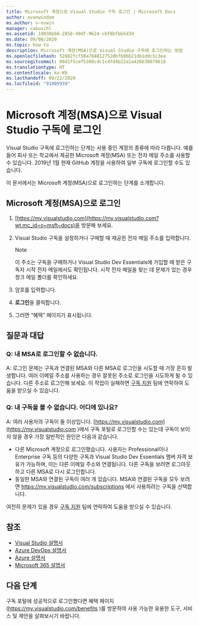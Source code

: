 ```yaml
---
title: Microsoft 계정으로 Visual Studio 구독 로그인 | Microsoft Docs
author: evanwindom
ms.author: v-evwin
manager: cabuschl
ms.assetid: 19038bb0-2858-49df-9624-cbf8bfbb5d39
ms.date: 09/08/2020
ms.topic: how-to
description: Microsoft 계정(MSA)으로 Visual Studio 구독에 로그인하는 방법
ms.openlocfilehash: 52882fcf50a784812752dbf606b21db1ddc5c3ea
ms.sourcegitcommit: 09d1f5cef5360cdc1cdfd4b22a1a426b38079618
ms.translationtype: HT
ms.contentlocale: ko-KR
ms.lasthandoff: 09/22/2020
ms.locfileid: "91005939"
---
```

# <a name="signing-in-to-your-visual-studio-subscriptions-with-your-microsoft-account-msa"></a>Microsoft 계정(MSA)으로 Visual Studio 구독에 로그인

Visual Studio 구독에 로그인하는 단계는 사용 중인 계정의 종류에 따라 다릅니다.  예를 들어 회사 또는 학교에서 제공한 Microsoft 계정(MSA) 또는 전자 메일 주소를 사용할 수 있습니다.  2019년 1월 현재 GitHub 계정을 사용하여 일부 구독에 로그인할 수도 있습니다. 

이 문서에서는 Microsoft 계정(MSA)으로 로그인하는 단계를 소개합니다.

## <a name="signing-in-with-your-microsoft-account-msa"></a>Microsoft 계정(MSA)으로 로그인
1. [https://my.visualstudio.com](https://my.visualstudio.com?wt.mc_id=o~msft~docs)을 방문해 보세요.
2. Visual Studio 구독을 설정하거나 구매할 때 제공한 전자 메일 주소를 입력합니다.

   > [!NOTE]
   > 이 주소는 구독을 구매하거나 Visual Studio Dev Essentials에 가입할 때 받은 구독자 시작 전자 메일에서도 확인됩니다. 시작 전자 메일을 찾는 데 문제가 있는 경우 정크 메일 폴더를 확인하세요.

3. 암호를 입력합니다.
4. **로그인**을 클릭합니다.
5. 그러면 “혜택” 페이지가 표시됩니다.

## <a name="frequently-asked-questions"></a>질문과 대답
### <a name="q--im-unable-to-sign-in-using-my-msa"></a>Q:  내 MSA로 로그인할 수 없습니다.  
A:  로그인 문제는 구독과 연결된 MSA와 다른 MSA로 로그인을 시도할 때 가장 흔히 발생합니다.  여러 이메일 주소를 사용하는 경우 잘못된 주소로 로그인을 시도하게 될 수 있습니다.  다른 주소로 로그인해 보세요.  이 작업이 실패하면 [구독 지원](https://visualstudio.microsoft.com/subscriptions/support/) 팀에 연락하여 도움을 받으실 수 있습니다.  

### <a name="q--i-cant-see-my-subscription-where-is-it"></a>Q:  내 구독을 볼 수 없습니다. 어디에 있나요?
A:  여러 사용자의 구독이 둘 이상입니다.  [https://my.visualstudio.com](https://my.visualstudio.com )에서 구독 포털로 로그인할 수는 있는데 구독이 보이지 않을 경우 가장 일반적인 원인은 다음과 같습니다.
- 다른 Microsoft 계정으로 로그인했습니다.  사용자는 Professional이나 Enterprise 구독 등의 다양한 구독과 Visual Studio Dev Essentials 멤버 자격 보유가 가능하며, 이는 다른 이메일 주소와 연결됩니다. 다른 구독을 보려면 로그아웃하고 다른 MSA로 다시 로그인합니다.
- 동일한 MSA와 연결된 구독이 여러 개 있습니다.  MSA와 연결된 구독을 모두 보려면 https://my.visualstudio.com/subscriptions 에서 사용하려는 구독을 선택합니다. 

여전히 문제가 있을 경우 [구독 지원](https://visualstudio.microsoft.com/subscriptions/support/) 팀에 연락하여 도움을 받으실 수 있습니다.  

## <a name="see-also"></a>참조
- [Visual Studio 설명서](/visualstudio/)
- [Azure DevOps 설명서](/azure/devops/)
- [Azure 설명서](/azure/)
- [Microsoft 365 설명서](/microsoft-365/)

## <a name="next-steps"></a>다음 단계
구독 포털에 성공적으로 로그인했다면 혜택 페이지(https://my.visualstudio.com/benefits )를 방문하여 사용 가능한 유용한 도구, 서비스 및 제안을 살펴보시기 바랍니다.